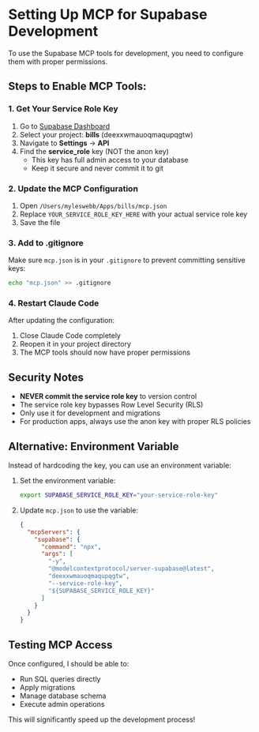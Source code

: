 # Setting Up MCP for Supabase Development

To use the Supabase MCP tools for development, you need to configure them with proper permissions.

## Steps to Enable MCP Tools:

### 1. Get Your Service Role Key

1. Go to [Supabase Dashboard](https://app.supabase.com)
2. Select your project: **bills** (deexxwmauoqmaqupqgtw)
3. Navigate to **Settings** → **API**
4. Find the **service_role** key (NOT the anon key)
   - This key has full admin access to your database
   - Keep it secure and never commit it to git

### 2. Update the MCP Configuration

1. Open `/Users/myleswebb/Apps/bills/mcp.json`
2. Replace `YOUR_SERVICE_ROLE_KEY_HERE` with your actual service role key
3. Save the file

### 3. Add to .gitignore

Make sure `mcp.json` is in your `.gitignore` to prevent committing sensitive keys:

```bash
echo "mcp.json" >> .gitignore
```

### 4. Restart Claude Code

After updating the configuration:
1. Close Claude Code completely
2. Reopen it in your project directory
3. The MCP tools should now have proper permissions

## Security Notes

- **NEVER commit the service role key** to version control
- The service role key bypasses Row Level Security (RLS)
- Only use it for development and migrations
- For production apps, always use the anon key with proper RLS policies

## Alternative: Environment Variable

Instead of hardcoding the key, you can use an environment variable:

1. Set the environment variable:
   ```bash
   export SUPABASE_SERVICE_ROLE_KEY="your-service-role-key"
   ```

2. Update `mcp.json` to use the variable:
   ```json
   {
     "mcpServers": {
       "supabase": {
         "command": "npx",
         "args": [
           "-y",
           "@modelcontextprotocol/server-supabase@latest",
           "deexxwmauoqmaqupqgtw",
           "--service-role-key",
           "${SUPABASE_SERVICE_ROLE_KEY}"
         ]
       }
     }
   }
   ```

## Testing MCP Access

Once configured, I should be able to:
- Run SQL queries directly
- Apply migrations
- Manage database schema
- Execute admin operations

This will significantly speed up the development process!
